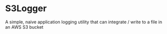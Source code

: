 # S3Logger
A simple, naive application logging utility that can integrate / write to a file in an AWS S3 bucket
